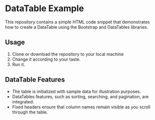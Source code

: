 # DataTable Example

This repository contains a simple HTML code snippet that demonstrates how to create a DataTable using the Bootstrap and DataTables libraries.

## Usage

1. Clone or download the repository to your local machine
2. Change it according to your taste.
3. Run it.

## DataTable Features

- The table is initialized with sample data for illustration purposes.
- DataTables features, such as sorting, searching, and pagination, are integrated.
- Fixed headers ensure that column names remain visible as you scroll through the table.
